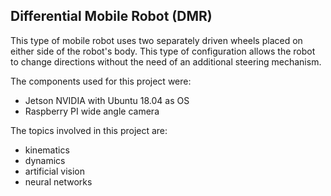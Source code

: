 ## Differential Mobile Robot (DMR)

This type of mobile robot uses two separately driven wheels placed on either side of the robot's body. This type of configuration allows the robot to change directions without the need of an additional steering mechanism. 

The components used for this project were:
* Jetson NVIDIA with Ubuntu 18.04 as OS
* Raspberry PI wide angle camera 

The topics involved in this project are:
* kinematics
* dynamics
* artificial vision
* neural networks 


